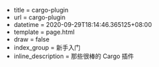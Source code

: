  - title = cargo-plugin
 - url = cargo-plugin
 - datetime = 2020-09-29T18:14:46.365125+08:00
 - template = page.html
 - draw = false
 - index_group = 新手入门
 - inline_description = 那些很棒的 Cargo 插件
